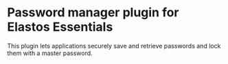 # Password manager plugin for Elastos Essentials

This plugin lets applications securely save and retrieve passwords and lock them with a master password.

